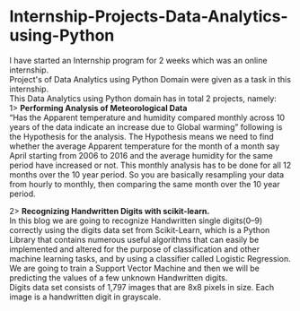 # Internship-Projects-Data-Analytics-using-Python<br>
I have started an Internship program for 2 weeks which was an online internship. <br>
Project's of Data Analytics using Python Domain were given as a task in this internship. <br>
This Data Analytics using Python domain has in total 2 projects, namely:  <br>
1> **Performing Analysis of Meteorological Data**<br>
“Has the Apparent temperature and humidity compared monthly across 10 years of the data indicate an increase due to Global warming” following is the Hypothesis for the analysis.
The Hypothesis means we need to find whether the average Apparent temperature for the month of a month say April starting from 2006 to 2016 and the average humidity for the same period have increased or not. This monthly analysis has to be done for all 12 months over the 10 year period. So you are basically resampling your data from hourly to monthly, then comparing the same month over the 10 year period.<br>

2> **Recognizing Handwritten Digits with scikit-learn.** <br>
In this blog we are going to recognize Handwritten single digits(0–9) correctly using the digits data set from Scikit-Learn, which is a Python Library that contains numerous useful algorithms that can easily be implemented and altered for the purpose of classification and other machine learning tasks, and by using a classifier called Logistic Regression. We are going to train a Support Vector Machine and then we will be predicting the values of a few unknown Handwritten digits.<br>
Digits data set consists of 1,797 images that are 8x8 pixels in size. Each image is a handwritten digit in grayscale.
